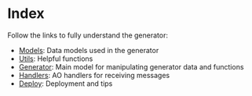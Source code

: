 # Index
Follow the links to fully understand the generator:

- [Models](./models.md): Data models used in the generator
- [Utils](./utils.md): Helpful functions
- [Generator](./generator.md): Main model for manipulating generator data and functions
- [Handlers](./handlers.md): AO handlers for receiving messages
- [Deploy](./deploy.md): Deployment and tips